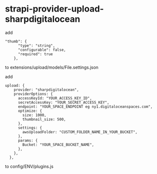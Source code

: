 # strapi-provider-upload-sharpdigitalocean

add

```
"thumb": {
      "type": "string",
      "configurable": false,
      "required": true
    },
```

to extensions/upload/models/File.settings.json

add

```
upload: {
    provider: "sharpdigitalocean",
    providerOptions: {
      accessKeyId: "YOUR_ACCESS_KEY_ID",
      secretAccessKey: "YOUR_SECRET_ACCESS_KEY",
      endpoint: "YOUR_SPACE_ENDPOINT eg ny1.digitaloceanspaces.com",
      optimize: {
        size: 1000,
        thumbnail_size: 500,
      },
      settings: {
        awsUploadFolder: "CUSTOM_FOLDER_NAME_IN_YOUR_BUCKET",
      },
      params: {
        Bucket: "YOUR_SPACE_BUCKET_NAME",
      },
    },
  },

```

to config/ENV/plugins.js
